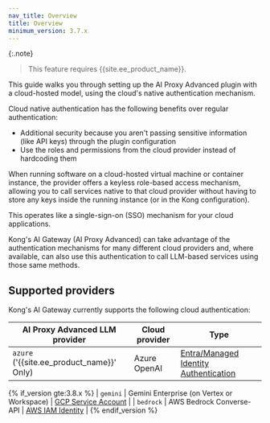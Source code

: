 ```yaml
---
nav_title: Overview
title: Overview
minimum_version: 3.7.x
---
```


{:.note}
> This feature requires {{site.ee_product_name}}.

This guide walks you through setting up the AI Proxy Advanced plugin with a cloud-hosted model,
using the cloud's native authentication mechanism.

Cloud native authentication has the following benefits over regular authentication:
* Additional security because you aren't passing sensitive information (like API keys) through the plugin configuration
* Use the roles and permissions from the cloud provider instead of hardcoding them

When running software on a cloud-hosted virtual machine or container instance, the provider
offers a keyless role-based access mechanism, allowing you to call services native to that cloud
provider without having to store any keys inside the running instance (or in the Kong configuration).

This operates like a single-sign-on (SSO) mechanism for your cloud applications.

Kong's AI Gateway (AI Proxy Advanced) can take advantage of the authentication mechanisms for
many different cloud providers and, where available, can also use this authentication to call
LLM-based services using those same methods.

## Supported providers

Kong's AI Gateway currently supports the following cloud authentication:

| AI Proxy Advanced LLM provider             | Cloud provider                                  | Type                                    |
|--------------------------------------------|-------------------------------------------------|-----------------------------------------|
| `azure` ('{{site.ee_product_name}}' Only)  | Azure OpenAI                                    | [Entra/Managed Identity Authentication](https://learn.microsoft.com/en-us/entra/identity/managed-identities-azure-resources/overview) |

{% if_version gte:3.8.x %}
| `gemini`                                   | Gemini Enterprise (on Vertex or Workspace)      | [GCP Service Account](https://cloud.google.com/iam/docs/service-account-overview) |
| `bedrock`                                  | AWS Bedrock Converse-API                        | [AWS IAM Identity](https://docs.aws.amazon.com/IAM/latest/UserGuide/id.html) |
{% endif_version %}